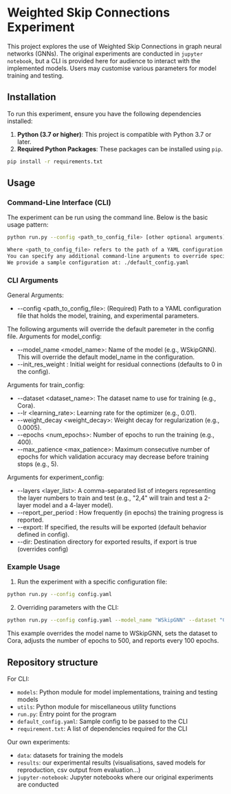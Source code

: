 # Weighted Skip Connections Experiment

This project explores the use of Weighted Skip Connections in graph neural networks (GNNs).
The original experiments are conducted in `jupyter notebook`, but a CLI is provided here for audience to interact with the implemented models.
Users may customise various parameters for model training and testing.

## Installation

To run this experiment, ensure you have the following dependencies installed:

1. **Python (3.7 or higher)**: This project is compatible with Python 3.7 or later.
2. **Required Python Packages**: These packages can be installed using `pip`.

```bash
pip install -r requirements.txt
```

## Usage

### Command-Line Interface (CLI)

The experiment can be run using the command line. 
Below is the basic usage pattern:

```bash
python run.py --config <path_to_config_file> [other optional arguments]

Where <path_to_config_file> refers to the path of a YAML configuration file containing default parameters. 
You can specify any additional command-line arguments to override specific configurations.
We provide a sample configuration at: ./default_config.yaml
```

### CLI Arguments

General Arguments:
- --config <path_to_config_file>: (Required) Path to a YAML configuration file that holds the model, training, and experimental parameters.

The following arguments will override the default paremeter in the config file.
Arguments for model_config:
- --model_name <model_name>: Name of the model (e.g., WSkipGNN). This will override the default model_name in the configuration.
- --init_res_weight <value>: Initial weight for residual connections (defaults to 0 in the config).

Arguments for train_config:
- --dataset <dataset_name>: The dataset name to use for training (e.g., Cora). 
- --lr <learning_rate>: Learning rate for the optimizer (e.g., 0.01). 
- --weight_decay <weight_decay>: Weight decay for regularization (e.g., 0.0005).
- --epochs <num_epochs>: Number of epochs to run the training (e.g., 400).
- --max_patience <max_patience>: Maximum consecutive number of epochs for which 
validation accuracy may decrease before training stops (e.g., 5).

Arguments for experiment_config:
- --layers <layer_list>: A comma-separated list of integers representing the layer numbers to train and test
(e.g., "2,4" will train and test a 2-layer model and a 4-layer model).
- --report_per_period <int>: How frequently (in epochs) the training progress is reported.
- --export: If specified, the results will be exported (default behavior defined in config).
- --dir: Destination directory for exported results, if export is true (overrides config)

### Example Usage
1. Run the experiment with a specific configuration file:

```bash
python run.py --config config.yaml
```

2. Overriding parameters with the CLI:

```bash
python run.py --config config.yaml --model_name "WSkipGNN" --dataset "Cora" --epochs 500 --report_per_period 100
```

This example overrides the model name to WSkipGNN, sets the dataset to Cora, adjusts the number of epochs to 500, and reports every 100 epochs.


## Repository structure

For CLI:

- `models`: Python module for model implementations, training and testing models
- `utils`: Python module for miscellaneous utility functions
- `run.py`: Entry point for the program
- `default_config.yaml`: Sample config to be passed to the CLI
- `requirement.txt`: A list of dependencies required for the CLI

Our own experiments:

- `data`: datasets for training the models
- `results`: our experimental results (visualisations, saved models for reproduction, csv output from evaluation...)
- `jupyter-notebook`: Jupyter notebooks where our original experiments are conducted